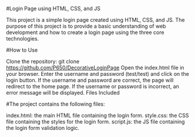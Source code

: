 #Login Page using HTML, CSS, and JS

This project is a simple login page created using HTML, CSS, and JS. The purpose of this project is to provide a basic understanding of web development and how to create a login page using the three core technologies.

#How to Use

Clone the repository: git clone https://github.com/P650/DecorativeLoginPage
Open the index.html file in your browser.
Enter the username and password (test/test) and click on the login button.
If the username and password are correct, the page will redirect to the home page.
If the username or password is incorrect, an error message will be displayed.
Files Included

#The project contains the following files:

index.html: the main HTML file containing the login form.
style.css: the CSS file containing the styles for the login form.
script.js: the JS file containing the login form validation logic.
